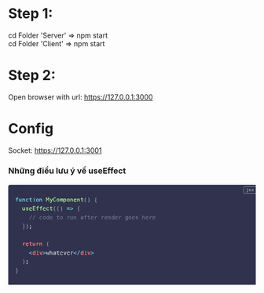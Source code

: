 # Step 1:
cd Folder 'Server' => npm start\
cd Folder 'Client' => npm start

# Step 2:
Open browser with url: https://127.0.0.1:3000

# Config
Socket:  https://127.0.0.1:3001

### Những điều lưu ý về useEffect
![alt text for screen readers](/images/useEffect.png "code to run after render goes here")
